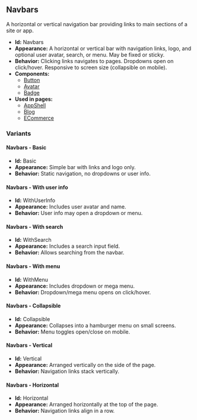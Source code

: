 ## Navbars
A horizontal or vertical navigation bar providing links to main sections of a site or app.
- **Id:** Navbars
- **Appearance:** A horizontal or vertical bar with navigation links, logo, and optional user avatar, search, or menu. May be fixed or sticky.
- **Behavior:** Clicking links navigates to pages. Dropdowns open on click/hover. Responsive to screen size (collapsible on mobile).
- **Components:**
  - [Button](../components/Button.md)
  - [Avatar](../components/Avatar.md)
  - [Badge](../components/Badge.md)
- **Used in pages:**
  - [AppShell](../pages/AppShell.md)
  - [Blog](../pages/Blog.md)
  - [ECommerce](../pages/ECommerce.md)
### Variants
#### Navbars - **Basic**
- **Id:** Basic
- **Appearance:** Simple bar with links and logo only.
- **Behavior:** Static navigation, no dropdowns or user info.
#### Navbars - **With user info**
- **Id:** WithUserInfo
- **Appearance:** Includes user avatar and name.
- **Behavior:** User info may open a dropdown or menu.
#### Navbars - **With search**
- **Id:** WithSearch
- **Appearance:** Includes a search input field.
- **Behavior:** Allows searching from the navbar.
#### Navbars - **With menu**
- **Id:** WithMenu
- **Appearance:** Includes dropdown or mega menu.
- **Behavior:** Dropdown/mega menu opens on click/hover.
#### Navbars - **Collapsible**
- **Id:** Collapsible
- **Appearance:** Collapses into a hamburger menu on small screens.
- **Behavior:** Menu toggles open/close on mobile.
#### Navbars - **Vertical**
- **Id:** Vertical
- **Appearance:** Arranged vertically on the side of the page.
- **Behavior:** Navigation links stack vertically.
#### Navbars - **Horizontal**
- **Id:** Horizontal
- **Appearance:** Arranged horizontally at the top of the page.
- **Behavior:** Navigation links align in a row.
